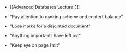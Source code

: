 
* [[Advanced Databases Lecture 3]]

* "Pay attention to marking scheme and content balance"

* "Lose marks for a disjointed document"

* "Anything important I have left out"

* "Keep eye on page limit"